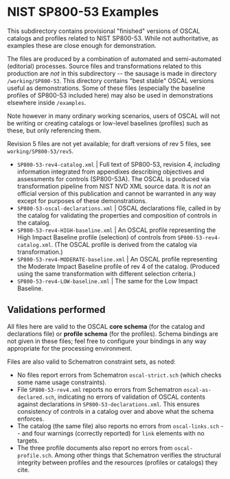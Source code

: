 # NIST SP800-53 Examples

This subdirectory contains provisional "finished" versions of OSCAL catalogs and profiles related to NIST SP800-53. While not authoritative, as examples these are close enough for demonstration.

The files are produced by a combination of automated and semi-automated (editorial) processes. Source files and transformations related to this production are *not* in this subdirectory -- the sausage is made in directory `/working/SP800-53`. This directory contains "best stable" OSCAL versions useful as demonstrations. Some of these files (especially the baseline profiles of SP800-53 included here) may also be used in demonstrations elsewhere inside `/examples`.

Note however in many ordinary working scenarios, users of OSCAL will not be writing or creating catalogs or low-level baselines (profiles) such as these, but only referencing them.

Revision 5 files are not yet available; for draft versions of rev 5 files, see `working/SP800-53/rev5`.

* `SP800-53-rev4-catalog.xml` | Full text of SP800-53, revision 4, *including* information integrated from appendixes describing objectives and assessments for controls (SP800-53A). The OSCAL is produced via transformation pipeline from NIST NVD XML source data. It is *not* an official version of this publication and cannot be warranted in any way except for purposes of these demonstrations.
* `SP800-53-oscal-declarations.xml` | OSCAL declarations file, called in by the catalog for validating the properties and composition of controls in the catalog. 
* `SP800-53-rev4-HIGH-baseline.xml` | An OSCAL profile representing the High Impact Baseline profile (selection) of controls from `SP800-53-rev4-catalog.xml`. (The OSCAL profile is derived from the catalog via transformation.)
* `SP800-53-rev4-MODERATE-baseline.xml` | An OSCAL profile representing the Moderate Impact Baseline profile of rev 4 of the catalog. (Produced using the same transformation with different selection criteria.)
* `SP800-53-rev4-LOW-baseline.xml` | The same for the Low Impact Baseline.

## Validations performed

All files here are valid to the OSCAL **core schema** (for the catalog and declarations file) or **profile schema** (for the profiles). Schema bindings are not given in these files; feel free to configure your bindings in any way appropriate for the processing environment.

Files are also valid to Schematron constraint sets,  as noted:

* No files report errors from Schematron `oscal-strict.sch` (which checks some name usage constraints).
* File `SP800-53-rev4.xml` reports no errors from Schematron `oscal-as-declared.sch`, indicating no errors of validation of OSCAL contents against declarations in `SP800-53-declarations.xml`. This ensures consistency of controls in a catalog over and above what the schema enforces.
* The catalog (the same file) also reports no errors from `oscal-links.sch` -- and four warnings (correctly reported) for `link` elements with no targets.
* The three profile documents also report no errors from `oscal-profile.sch`. Among other things that Schematron verifies the structural integrity between profiles and the resources (profiles or catalogs) they cite.



